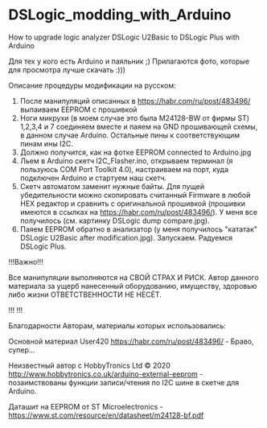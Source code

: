 # DSLogic_modding_with_Arduino
How to upgrade logic analyzer DSLogic U2Basic to DSLogic Plus with Arduino

Для тех у кого есть Arduino и паяльник ;)
Прилагаются фото, которые для просмотра лучше скачать :)))

Описание процедуры модификации на русском:
1. После манипуляций описанных в https://habr.com/ru/post/483496/ выпаиваем EEPROM с прошивкой
2. Ноги микрухи (в моем случае это была M24128-BW от фирмы ST) 1,2,3,4 и 7 соединяем вместе и паяем на GND 
   прошивающей схемы, в данном случае Arduino. Остальные пины к соответствующим пинам ины I2C.
3. Должно получится, как на фотке EEPROM connected to Arduino.jpg
4. Льем в Arduino скетч I2C_Flasher.ino, открываем терминал (я пользуюсь COM Port Toolkit 4.0), настраиваем на порт,
   куда подключен Arduino и стартуем наш скетч.
5. Скетч автоматом заменит нужные байты. Для пущей убедительности можно скопировать считанный Firmware в любой HEX редактор
   и сравнить с оригинальной прошивкой (прошивки имеются в ссылках на https://habr.com/ru/post/483496/). У меня все получилось 
   (см. картинку DSLogic dump compare.jpg).
6. Паяем EEPROM обратно в анализатор (у меня получилось "кататак" DSLogic U2Basic after modification.jpg).
   Запускаем. Радуемся DSLogic Plus.
   
!!!Важно!!!

Все манипуляции выполняются на СВОЙ СТРАХ И РИСК. Автор данного материала за ущерб нанесенный оборудованию, имуществу, здоровью либо жизни ОТВЕТСТВЕННОСТИ НЕ НЕСЁТ.

!!!     !!!

Благодарности Авторам, материалы которых использовались:

 Основной материал User420 https://habr.com/ru/post/483496/ - Браво, супер...

 Неизвестный автор с HobbyTronics Ltd © 2020 http://www.hobbytronics.co.uk/arduino-external-eeprom - позаимствованы функции 
записи/чтения по I2C шине в скетче для Arduino.

 Даташит на EEPROM от ST Microelectronics - https://www.st.com/resource/en/datasheet/m24128-bf.pdf


